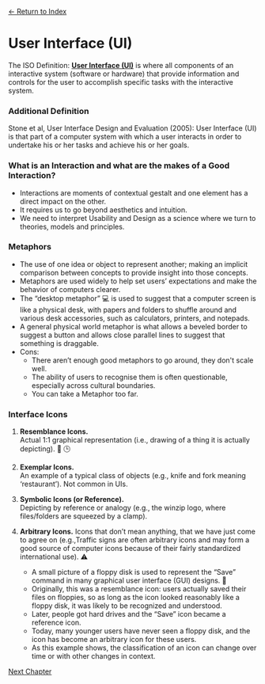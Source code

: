 [← Return to Index](https://github.com/kspra3/FIT3175-Notes)

# User Interface (UI)
The ISO Definition: [**User Interface (UI)**](https://en.wikipedia.org/wiki/User_interface) is where all components of an interactive system (software or hardware) that provide information and controls for the user to accomplish specific tasks with the interactive system.

### Additional Definition
Stone et al, User Interface Design and Evaluation (2005): User Interface (UI) is that part of a computer system with which a user interacts in order to undertake his or her tasks and achieve his or her goals.

### What is an Interaction and what are the makes of a Good Interaction?
* Interactions are moments of contextual gestalt and one element has a direct impact on the other.
* It requires us to go beyond aesthetics and intuition.
* We need to interpret Usability and Design as a science where we turn to theories, models and principles.

### Metaphors
* The use of one idea or object to represent another; making an implicit comparison between concepts to provide insight into those concepts.
* Metaphors are used widely to help set users’ expectations and make the behavior of computers clearer.
* The “desktop metaphor” :computer: is used to suggest that a computer screen is like a physical desk, with papers and folders to shuffle around and various desk accessories, such as calculators, printers, and notepads.
* A general physical world metaphor is what allows a beveled border to suggest a button and allows close parallel lines to suggest that something is draggable.
* Cons:
  * There aren’t enough good metaphors to go around, they don't scale well.
  * The ability of users to recognise them is often questionable, especially across cultural boundaries.
  * You can take a Metaphor too far.
 
### Interface Icons  
1. **Resemblance Icons.**   
Actual 1:1 graphical representation (i.e., drawing of a thing it is actually depicting). :email: :clock3: 

2. **Exemplar Icons.**  
An example of a typical class of objects (e.g., knife and fork meaning ‘restaurant’).
Not common in UIs.    

3. **Symbolic Icons (or Reference).**  
Depicting by reference or analogy (e.g., the winzip logo, where files/folders are
squeezed by a clamp).    

4. **Arbitrary Icons.** 
Icons that don’t mean anything, that we have just come to agree on (e.g.,Traffic signs are often arbitrary icons and may form a good source of computer icons because of their fairly standardized international use). :warning:  
    * A small picture of a floppy disk is used to represent the “Save” command in many graphical user interface (GUI) designs. :floppy_disk:
    * Originally, this was a resemblance icon: users actually saved their files on floppies, so as long as the icon looked reasonably like a floppy disk, it was likely to be recognized and understood.
    * Later, people got hard drives and the “Save” icon became a reference icon.
    * Today, many younger users have never seen a floppy disk, and the icon has become an arbitrary icon for these users.
    * As this example shows, the classification of an icon can change over time or with other changes in context.

[Next Chapter](https://github.com/kspra3/FIT3175-Notes/blob/master/Notes/03%20-%20Theories,%20Models%20and%20Principles.md)
